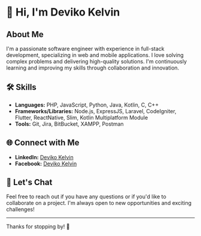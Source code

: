 # 👋 Hi, I'm Deviko Kelvin

## About Me
I'm a passionate software engineer with experience in full-stack development, specializing in web and mobile applications. I love solving complex problems and delivering high-quality solutions. I'm continuously learning and improving my skills through collaboration and innovation.

## 🛠️ Skills
- **Languages:** PHP, JavaScript, Python, Java, Kotlin, C, C++
- **Frameworks/Libraries:** Node.js, ExpressJS, Laravel, CodeIgniter, Flutter, ReactNative, Slim, Kotlin Multiplatform Module
- **Tools:** Git, Jira, BitBucket, XAMPP, Postman

## 🌐 Connect with Me
- **LinkedIn:** [Deviko Kelvin](https://www.linkedin.com/in/devikokelvin/)
- **Facebook:** [Deviko Kelvin](https://www.facebook.com/dev.dkz)

## 💬 Let's Chat
Feel free to reach out if you have any questions or if you'd like to collaborate on a project. I'm always open to new opportunities and exciting challenges!

---

Thanks for stopping by! 🚀
